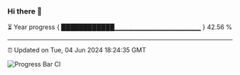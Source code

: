 ### Hi there 👋

⏳ Year progress { ████████████▁▁▁▁▁▁▁▁▁▁▁▁▁▁▁▁▁▁ } 42.56 %

---

⏰ Updated on Tue, 04 Jun 2024 18:24:35 GMT

![Progress Bar CI](https://github.com/ZhaoGui/ZhaoGui/workflows/Progress%20Bar%20CI/badge.svg)

